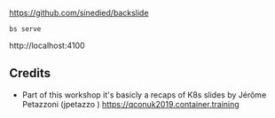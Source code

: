
https://github.com/sinedied/backslide
```
bs serve
```
http://localhost:4100

## Credits

- Part of this workshop it's basicly a recaps of K8s slides by Jérôme Petazzoni (jpetazzo )
https://qconuk2019.container.training